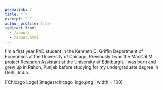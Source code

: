 ```yaml
---
permalink: /
title: " "
excerpt: " "
author_profile: true
redirect_from: 
  - /about/
  - /about.html
---
```


I'm a first year PhD student in the Kenneth C. Griffin Department of Economics at the University of Chicago. Previously I was the MacCaLM project Research Assistant at the University of Edinburgh. I was born and grew up in Rahon, Punjab before studying for my undergraduate degree in Delhi, India.


![Chicago Logo](images/chicago_logo.png | width = 100)

